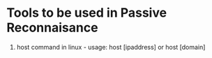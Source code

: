 # Tools to be used in Passive Reconnaisance
1. host command in linux - usage: host [ipaddress] or host [domain]
